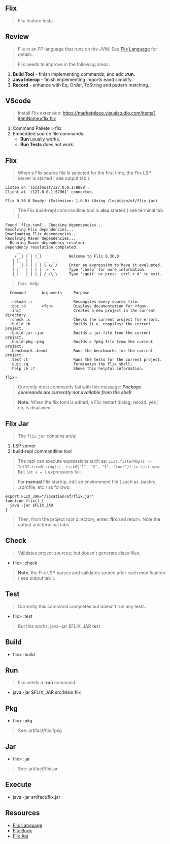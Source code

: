 Flix
----
>Flix feature tests.

Review
------
>Flix in an FP language that runs on the JVM. See [Flix Language](https://flix.dev/) for details.

>Flix needs to improve in the following areas:
1. **Build Tool** - finish implementing commands; and add **:run**.
2. **Java Interop** - finish implementing imports eand simplify.
3. **Record** - enhance with Eq, Order, ToString and pattern matching.

VScode
------
>Install Flix extension: https://marketplace.visualstudio.com/items?itemName=flix.flix

1. Command Pallete > flix
2. Embedded source file commands:
    * **Run** usually works.
    * **Run Tests** does not work.

Flix
----
>When a Flix source file is selected for the first time, the Flix LSP server is started ( see output tab ):
```
Listen on 'localhost/127.0.0.1:8888'.
Client at '/127.0.0.1:57961' connected.
                                                                                
Flix 0.36.0 Ready! (Extension: 1.0.0) (Using /location/of/flix.jar)
```
>The Flix build-repl commandline tool is **also** started ( see terminal tab ).

```
Found `flix.toml'. Checking dependencies...
Resolving Flix dependencies...
Downloading Flix dependencies...
Resolving Maven dependencies...
  Running Maven dependency resolver.
Dependency resolution completed.
     __   _   _
    / _| | | (_)            Welcome to Flix 0.36.0
   | |_  | |  _  __  __
   |  _| | | | | \ \/ /     Enter an expression to have it evaluated.
   | |   | | | |  >  <      Type ':help' for more information.
   |_|   |_| |_| /_/\_\     Type ':quit' or press 'ctrl + d' to exit.
```
> flix> :help
```
  Command       Arguments     Purpose

  :reload :r                  Recompiles every source file.
  :doc :d       <fqn>         Displays documentation for <fqn>.
  :init                       Creates a new project in the current directory.
  :check :c                   Checks the current project for errors.
  :build :b                   Builds (i.e. compiles) the current project.
  :build-jar :jar             Builds a jar-file from the current project.
  :build-pkg :pkg             Builds a fpkg-file from the current project.
  :benchmark :bench           Runs the benchmarks for the current project.
  :test :t                    Runs the tests for the current project.
  :quit :q                    Terminates the Flix shell.
  :help :h :?                 Shows this helpful information.

flix>
```
>Currently most commands fail with this message: ***Package commands are currently not available from the shell***

>**Note:** When the flix.toml is edited, a Flix restart dialog, reload: yes | no, is displayed.

Flix Jar
--------
>The ```flix.jar``` contains an/a:
1. LSP server
2. build-repl commandline tool
>The repl can execute expressions such as: ```List.filterMap(s -> Int32.fromString(s), List#{"1", "2", "3", "four"}) |> List.sum```.
>But ```let x = 1``` expressions fail.

>For **manual** Flix startup, edit an environment file ( such as .bashrc, .zprofile, etc ) as follows:
```
export FLIX_JAR="/location/of/flix.jar"
function flix() {
  java -jar $FLIX_JAR
}
```
>Then, from the project root directory, enter: **flix** and return. Note the output and terminal tabs.

Check
-----
>Validates project sources; but doesn't generate class files.
* flix> :check

>**Note**, the Flix LSP parses and validates source after each modification ( see output tab ).

Test
----
>Currently this command completes but doesn't run any tests.
* flix> :test
>But this works: java -jar $FLIX_JAR test

Build
-----
* flix> :build

Run
---
>Flix needs a **:run** command.
* java -jar $FLIX_JAR src/Main.flix

Pkg
---
* flix> :pkg
> See: artifact/flix.fpkg

Jar
---
* flix> :jar
> See: artifact/flix.jar

Execute
-------
* java -jar artifact/flix.jar

Resources
---------
* [Flix Language](https://flix.dev/)
* [Flix Book](https://doc.flix.dev/introduction.html)
* [Flix Api](https://api.flix.dev/)
